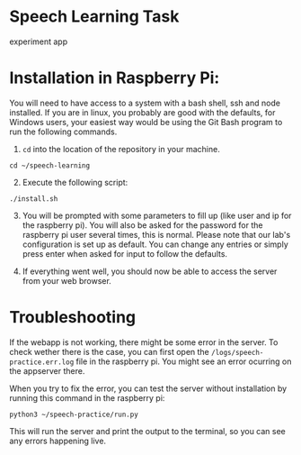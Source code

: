 # Speech Learning Task

experiment app

# Installation in Raspberry Pi:

You will need to have access to a system with a bash shell, ssh and node installed.
If you are in linux, you probably are good with the defaults, for Windows users, your easiest way would be using the
Git Bash program to run the following commands.

1. `cd` into the location of the repository in your machine.
```
cd ~/speech-learning
```

2. Execute the following script:
```
./install.sh
```

3. You will be prompted with some parameters to fill up (like user and ip for the raspberry pi).
You will also be asked for the password for the raspberry pi user several times, this is normal.
Please note that our lab's configuration is set up as default.
You can change any entries or simply press enter when asked for input to follow the defaults.

4. If everything went well, you should now be able to access the server from your web browser.

# Troubleshooting
If the webapp is not working, there might be some error in the server.
To check wether there is the case, you can first open the `/logs/speech-practice.err.log` file in the
raspberry pi.
You might see an error ocurring on the appserver there.

When you try to fix the error, you can test the server without installation by running this command in the raspberry pi:
```
python3 ~/speech-practice/run.py
```
This will run the server and print the output to the terminal, so you can see any errors happening
live.

